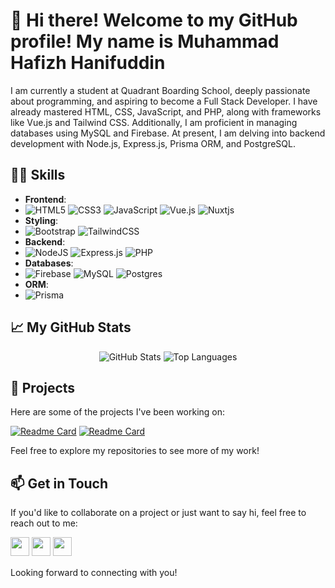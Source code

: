 # 👋 Hi there! Welcome to my GitHub profile! My name is Muhammad Hafizh Hanifuddin



I am currently a student at Quadrant Boarding School, deeply passionate about programming, and aspiring to become a Full Stack Developer. I have already mastered HTML, CSS, JavaScript, and PHP, along with frameworks like Vue.js and Tailwind CSS. Additionally, I am proficient in managing databases using MySQL and Firebase. At present, I am delving into backend development with Node.js, Express.js, Prisma ORM, and PostgreSQL.

## 🤹‍♂️ Skills

- **Frontend**: 
- ![HTML5](https://img.shields.io/badge/html5-%23E34F26.svg?style=for-the-badge&logo=html5&logoColor=white) ![CSS3](https://img.shields.io/badge/css3-%231572B6.svg?style=for-the-badge&logo=css3&logoColor=white) ![JavaScript](https://img.shields.io/badge/javascript-%23323330.svg?style=for-the-badge&logo=javascript&logoColor=%23F7DF1E) ![Vue.js](https://img.shields.io/badge/vuejs-%2335495e.svg?style=for-the-badge&logo=vuedotjs&logoColor=%234FC08D) ![Nuxtjs](https://img.shields.io/badge/Nuxt-002E3B?style=for-the-badge&logo=nuxtdotjs&logoColor=#00DC82)
- **Styling**:
- ![Bootstrap](https://img.shields.io/badge/bootstrap-%238511FA.svg?style=for-the-badge&logo=bootstrap&logoColor=white) ![TailwindCSS](https://img.shields.io/badge/tailwindcss-%2338B2AC.svg?style=for-the-badge&logo=tailwind-css&logoColor=white)
- **Backend**: 
- ![NodeJS](https://img.shields.io/badge/node.js-6DA55F?style=for-the-badge&logo=node.js&logoColor=white) ![Express.js](https://img.shields.io/badge/express.js-%23404d59.svg?style=for-the-badge&logo=express&logoColor=%2361DAFB) ![PHP](https://img.shields.io/badge/php-%23777BB4.svg?style=for-the-badge&logo=php&logoColor=white)
- **Databases**:
- ![Firebase](https://img.shields.io/badge/Firebase-039BE5?style=for-the-badge&logo=Firebase&logoColor=white) ![MySQL](https://img.shields.io/badge/mysql-%2300f.svg?style=for-the-badge&logo=mysql&logoColor=white) ![Postgres](https://img.shields.io/badge/postgres-%23316192.svg?style=for-the-badge&logo=postgresql&logoColor=white)
- **ORM**:
- ![Prisma](https://img.shields.io/badge/Prisma-3982CE?style=for-the-badge&logo=Prisma&logoColor=white)

## 📈 My GitHub Stats

<p align="center" style="">
  <img src="https://github-readme-stats.vercel.app/api?username=hapishanipudin&show_icons=true&theme=dark&include_all_commits=true&rank_icon=github&icon_color=E4E2E2&border_radius=7.5" alt="GitHub Stats">
  <img src="https://github-readme-stats.vercel.app/api/top-langs/?username=hapishanipudin&layout=compact&theme=dark&show_icons=true&border_radius=7.5" alt="Top Languages">
</p>

## 🚀 Projects

Here are some of the projects I've been working on:

[![Readme Card](https://github-readme-stats.vercel.app/api/pin/?username=hapishanipudin&repo=Top-Up-Store&theme=dark)](https://github.com/HapisHanipudin/Top-Up-Store) [![Readme Card](https://github-readme-stats.vercel.app/api/pin/?username=azzamhaer&repo=artqtion-2.0&theme=dark)](https://github.com/azzamhaer/artqtion-2.0)

Feel free to explore my repositories to see more of my work!

## 📫 Get in Touch

If you'd like to collaborate on a project or just want to say hi, feel free to reach out to me:

<a href="https://www.instagram.com/hapishanipudin"><img src="https://img.shields.io/badge/Instagram-%23E4405F.svg?style=for-the-badge&logo=Instagram&logoColor=white" style="margin-bottom: 4px;" height="30px" target="_blank"></a>
<a href="https://www.linkedin.com/in/HapisHanipudin/"><img src="https://img.shields.io/badge/Linkedin-%230A66C2.svg?style=for-the-badge&logo=Linkedin&logoColor=white" style="margin-bottom: 4px;" height="30px" target="_blank"></a>
<a href="https://www.upwork.com/freelancers/~0115054af27997419a"><img src="https://img.shields.io/badge/UpWork-6FDA44?style=for-the-badge&logo=Upwork&logoColor=white" style="margin-bottom: 4px;" height="30px" target="_blank"></a>

Looking forward to connecting with you!
